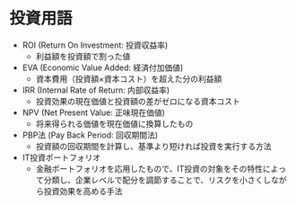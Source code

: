 # 投資用語

- ROI (Return On Investment: 投資収益率)
    - 利益額を投資額で割った値
- EVA (Economic Value Added: 経済付加価値)
    - 資本費用（投資額×資本コスト）を超えた分の利益額
- IRR (Internal Rate of Return: 内部収益率)
    - 投資効果の現在価値と投資額の差がゼロになる資本コスト
- NPV (Net Present Value: 正味現在価値)
    - 将来得られる価値を現在価値に換算したもの
- PBP法 (Pay Back Period: 回収期間法)
    - 投資額の回収期間を計算し、基準より短ければ投資を実行する方法
- IT投資ポートフォリオ
    - 金融ポートフォリオを応用したもので、IT投資の対象をその特性によって分類し、企業レベルで配分を調節することで、リスクを小さくしながら投資効果を高める手法
